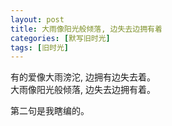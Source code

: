 ```yaml
---
layout: post
title: 大雨像阳光般倾落, 边失去边拥有着
categories: [默写旧时光]
tags: [旧时光]
---
```


有的爱像大雨滂沱, 边拥有边失去着。    
大雨像阳光般倾落, 边失去边拥有着。    

第二句是我瞎编的。
